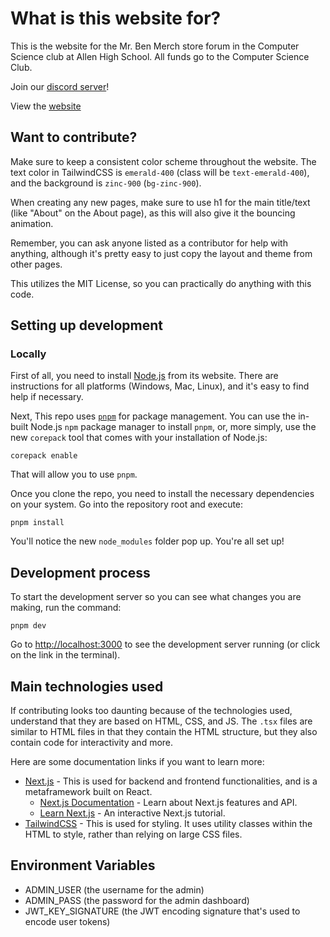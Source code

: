 # What is this website for?

This is the website for the Mr. Ben Merch store forum in the Computer Science club at Allen High School. All funds go to the Computer Science Club.

Join our [discord server](https://discord.gg/E8NzVDaAS9)!

View the [website](https://mr-bens-merch-store.vercel.app/)

## Want to contribute?

Make sure to keep a consistent color scheme throughout the website. The text color in TailwindCSS is `emerald-400` (class will be `text-emerald-400`), and the background is `zinc-900` (`bg-zinc-900`).

When creating any new pages, make sure to use h1 for the main title/text (like "About" on the About page), as this will also give it the bouncing animation.

Remember, you can ask anyone listed as a contributor for help with anything, although it's pretty easy to just copy the layout and theme from other pages.

This utilizes the MIT License, so you can practically do anything with this code.

## Setting up development

### Locally

First of all, you need to install [Node.js](https://nodejs.org/en) from its website. There are instructions for all platforms (Windows, Mac, Linux), and it's easy to find help if necessary.

Next, This repo uses [`pnpm`](https://pnpm.io) for package management. You can use the in-built Node.js `npm` package manager to install `pnpm`, or, more simply, use the new `corepack` tool that comes with your installation of Node.js:

```
corepack enable
```

That will allow you to use `pnpm`.

Once you clone the repo, you need to install the necessary dependencies on your system. Go into the repository root and execute:

```
pnpm install
```

You'll notice the new `node_modules` folder pop up. You're all set up!

## Development process

To start the development server so you can see what changes you are making, run the command:

```
pnpm dev
```

Go to [http://localhost:3000](http://localhost:3000) to see the development server running (or click on the link in the terminal).

## Main technologies used

If contributing looks too daunting because of the technologies used, understand that they are based on HTML, CSS, and JS. The `.tsx` files are similar to HTML files in that they contain the HTML structure, but they also contain code for interactivity and more.

Here are some documentation links if you want to learn more:

-   [Next.js](https://nextjs.org) - This is used for backend and frontend functionalities, and is a metaframework built on React.
    -   [Next.js Documentation](https://nextjs.org/docs) - Learn about Next.js features and API.
    -   [Learn Next.js](https://nextjs.org/learn) - An interactive Next.js tutorial.
-   [TailwindCSS](https://tailwindcss.com) - This is used for styling. It uses utility classes within the HTML to style, rather than relying on large CSS files.

## Environment Variables

-   ADMIN_USER (the username for the admin)
-   ADMIN_PASS (the password for the admin dashboard)
-   JWT_KEY_SIGNATURE (the JWT encoding signature that's used to encode user tokens)
